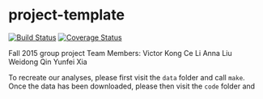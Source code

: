 # project-template
[![Build
Status](https://travis-ci.org/berkeley-stat159/project-delta.svg?branch=master)](https://travis-ci.org/berkeley-stat159/project-delta?branch=master)
[![Coverage
Status](https://coveralls.io/repos/berkeley-stat159/project-delta/badge.svg?branch=master)](https://coveralls.io/r/berkeley-stat159/project-delta?branch=master)

Fall 2015 group project
Team Members:
Victor Kong
Ce Li
Anna Liu
Weidong Qin
Yunfei Xia

To recreate our analyses, please first visit the `data` folder and call `make`. Once the data has been downloaded, please then visit the `code` folder and <!--Add more instructions here.-->